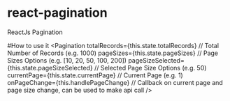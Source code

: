 # react-pagination
ReactJs Pagination

#How to use it
<Pagination
    totalRecords={this.state.totalRecords} // Total Number of Records (e.g. 1000)
    pageSizes={this.state.pageSizes} // Page Sizes Options (e.g. [10, 20, 50, 100, 200])
    pageSizeSelected={this.state.pageSizeSelected} // Selected Page Size Options (e.g. 50)
    currentPage={this.state.currentPage} // Current Page (e.g. 1)
    onPageChange={this.handlePageChange} // Callback on current page and page size change, can be used to make api call
/>